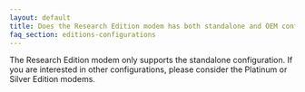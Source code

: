 ```yaml
---
layout: default
title: Does the Research Edition modem has both standalone and OEM configurations?
faq_section: editions-configurations
---
```


The Research Edition modem only supports the standalone configuration. If you are interested in other configurations, please consider the Platinum or Silver Edition modems.

